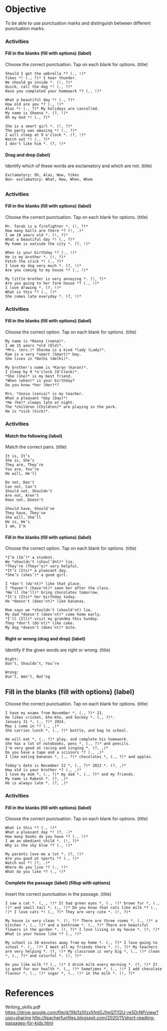 # Objective

To be able to use punctuation marks and distinguish between different
punctuation marks.

### Activities

#### Fill in the blanks (fill with options) (label)

Choose the correct punctuation. Tap on each blank for options. (title)

```
Should I get the umbrella *? (., !)*
Yikes *! (., ?)* I hear thunder.
We should go inside *. (!, ?)*
Quick, call the dog *! (., ?)*
Have you completed your homework *? (., !)*
```

```
What a beautiful day *! (., ?)*
How old are you *? (., !)*
Alas *! (., ?)* My holidays are cancelled.
My name is Sheena *. (?, !)*
Oh my God *! (., ?)*
```

```
She is a smart girl *. (!, ?)*
The party was amazing *! (., ?)*
I will sleep at 9 o'clock *. (?, !)*
Watch out *! (., ?)*
I don't like him *. (?, !)*
```

#### Drag and drop (label)

Identify which of these words are exclamatory and which are not. (title)

```
Exclamatory: Oh, Alas, Wow, Yikes
Non- exclamatory: What, How, When, Whom
```

##

### Activities

#### Fill in the blanks (fill with options) (label)

Choose the correct punctuation. Tap on each blank for options. (title)

```
Mr. Tarak is a firefighter *. (!, ?)*
How many balls are there *? (!, .)*
I am 10 years old *. (!, ?)*
What a beautiful day *! (., ?)*
My home is outside the city *. (?, !)*
```

```
When is your birthday *? (., !)*
He is my brother *. (!, ?)*
Fetch the stick *! (., ?)*
I love my dog very much *. (?, !)*
Are you coming to my house *? (., !)*
```

```
My little brother is very annoying *. (!, ?)*
Are you going to her farm house *? (., !)*
I love drawing *. (?, !)*
What is this *? (., !)*
She comes late everyday *. (?, !)*
```

### Activities

#### Fill in the blanks (fill with options) (label)

Choose the correct option. Tap on each blank for options. (title)

```
My name is *Reena (reena)*.
I am 15 years *old (Old)*.
*Mrs. (mrs.)* Sharma is a kind *lady (Lady)*.
Ram is a very *smart (Smart)* boy.
She lives in *Delhi (delhi)*.
```

```
My brother's name is *Karan (karan)*.
I sleep by 9 *o'clock (O'Clock)*.
*She (she)* is my best friend.
*When (when)* is your birthday?
Do you know *her (Her)*?
```

```
Mrs. *Sonia (sonia)* is my teacher.
What a pleasant *day (Day)*!
*He (he)* sleeps late at night.
The *children (Children)* are playing in the park.
He is *sick (Sick)*.
```

### Activities

#### Match the following (label)

Match the correct pairs. (title)

```
It is, It’s
She is, She’s
They are, They’re
You are, You’re
He will, He'll
```

```
Do not, Don't
Can not, Can't
Should not, Shouldn't
Are not, Aren't
Does not, Doesn't
```

```
Should have, Should've
They have, They've
She will, She'll
He is, He’s
I am, I’m
```

#### Fill in the blanks (fill with options) (label)

Choose the correct option. Tap on each blank for options. (title)

```
*I’m (Im’)* a student.
We *shouldn’t (shoul’dnt)* lie.
*They’re (Theyr’e)* very helpful.
*It’s (Its)* a pleasant day.
*She’s (shes’)* a good girl.
```

```
I *don't (do'nt)* like that place.
I *haven't (have'nt)* seen her after the class.
*He'll (he'll)* bring chocolates tomorrow.
*It's (Its)* her birthday today.
He *doesn't (does'nt)* like bananas.
```

```
Mom says we *shouldn't (should'nt) lie.
My dad *doesn't (does'nt)* come home early.
*I'll (Ill)* visit my grandma this Sunday.
They *don't (do'nt)* like cake.
My dog *doesn't (does'nt)* bite.
```

#### Right or wrong (drag and drop) (label)

Identify if the given words are right or wrong. (title)

```
Right:
Don’t, Shouldn’t, You’re

Wrong:
Dun’t, Amn’t, Not’ng
```

## Fill in the blanks (fill with options) (label)

Choose the correct punctuation. Tap on each blank for options. (title)

```
I have my exams from November *, (., ?)* 21.
He likes cricket, kho-kho, and hockey *. (,, ?)*.
January 31 *, (., ?)* 2024.
May i come in *? (., ,)*
She carries lunch *, (., ?)* bottle, and bag to school.
```

```
He will eat *, (., ?)* play, and complete his homework.
She has a lot of notebooks, pens *, (., ?)* and pencils.
I'm very good at racing and singing *. (?, ,)*
Do you have a tape and a scissors *? (., ,)*
I like eating bananas *, (., ?)* chocolates *, (., ?)* and apples.
```

```
Today's date is November 22 *, (., ?)* 2022 *. (?, ,)*
How old is your brother *? (., ,)*
I love my mom *, (., ?)* my dad *, (., ?)* and my friends.
My name is Rakesh *. (?, ,)*
He is always late *. (?, ,)*
```

### Activities

#### Fill in the blanks (fill with options) (label)

Choose the correct punctuation. Tap on each blank for options. (title)

```
What is this *? (., !)*
What a pleasant day *! (?, .)*
How many books do you have *? (., !)*
I am an obedient child *. (!, ?)*
Why is the sky blue *? (., !)*
```

```
My parents love me a lot *. (?, !)*
Are you good at sports *? (., !)*
Watch out *! (?, .)*
Where do you live *? (., !)*
What do you like *? (., !)*
```

#### Complete the passage (label) (fillup with options)

Insert the correct punctuation in the passage. (title)
```
I saw a cat *. (, , !)* It had green eyes *, (., !)* brown fur *, (., !)* and small tail *. (,, !)* Do you know that cats like milk *? (., !)* I love cats *! (,, ?)* They are very cute *. (!, ?)*
```

```
My house is very clean *. (!, ?)* There are three rooms *, (., !)* a kitchen *, (., !)* and a bathroom *. (,, ?)* There are beautiful flowers in the garden *. (!, ?)* I love living in my house *. (?, !)* What is your house like *? (., !)*
```

```
My school is 20 minutes away from my home *. (,, ?)* I love going to school *. (,, !)* I meet all my friends there *. (!, ?)* My teachers are very helping *. (?, !)* My classroom is very big *, (., !)* clean *, (., ?)* and colorful *. (!, ?)*
```

```
Do you like milk *? (., !)* I drink milk every morning *. (?, !)* It is good for our health *. (,, !)* Sometimes *, (., !)* I add chocolate flavour *, (., !)* sugar *, (., !)* in the milk *. (!, ?)*
```

# References

Writing_skills.pdf
https://drive.google.com/file/d/1IIkl1z0fzx5fntGJ1mQTI12U-re5DrNP/view?usp=sharing
http://teacherfunfiles.blogspot.com/2020/11/short-reading-passages-for-kids.html

